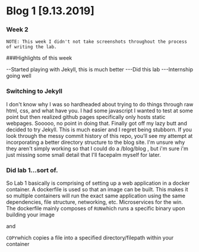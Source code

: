 # Blog 1 [9.13.2019]
### Week 2
```NOTE: This week I didn't not take screenshots throughout the process of writing the lab.```

###Highlights of this week

--Started playing with Jekyll, this is much better
---Did this lab
---Internship going well

### Switching to Jekyll

I don't know why I was so hardheaded about trying to do things through raw html, css, and what have you.
I had some javascript I wanted to test at some point but then realized github pages specifically only hosts static webpages.
Sooooo, no point in doing that.
Finally got off my lazy butt and decided to try Jekyll.
This is much easier and I regret being stubborn.
If you look through the messy commit history of this repo, you'll see my attempt at incorporating a better directory structure to the blog site. 
I'm unsure why they aren't simply working so that I could do a <base-url>/blog/blog<number> , but i'm sure i'm just missing some small detail that I'll facepalm myself for later.
  
  ### Did lab 1...sort of.
  
  So Lab 1 basically is comprising of setting up a web application in a docker container.
  A dockerfile is used so that an image can be built. This makes it so multiple containers will run the exact same application using the same dependencies, file structure, networking, etc. Microservices for the win.
The dockerfile mainly composes of 
```RUN```which runs a specific binary upon building your image

and

```COPY```which copies a file into a specified directory/filepath within your container
  
